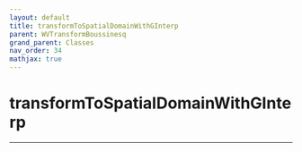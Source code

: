 ```yaml
---
layout: default
title: transformToSpatialDomainWithGInterp
parent: WVTransformBoussinesq
grand_parent: Classes
nav_order: 34
mathjax: true
---
```


#  transformToSpatialDomainWithGInterp




---


